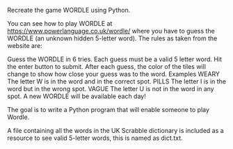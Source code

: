Recreate the game WORDLE using Python.

You can see how to play WORDLE at https://www.powerlanguage.co.uk/wordle/ where you have to guess the WORDLE (an unknown hidden 5-letter word). The rules as taken from the website are:

Guess the WORDLE in 6 tries.
Each guess must be a valid 5 letter word. Hit the enter button to submit.
After each guess, the color of the tiles will change to show how close your guess was to the word.
Examples WEARY The letter W is in the word and in the correct spot. PILLS The letter I is in the word but in the wrong spot. VAGUE The letter U is not in the word in any spot. A new WORDLE will be available each day!

The goal is to write a Python program that will enable someone to play Wordle.

A file containing all the words in the UK Scrabble dictionary is included as a resource to see valid 5-letter words, this is named as dict.txt.
